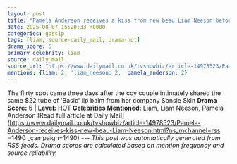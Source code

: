 ```yaml
---
layout: post
title: "Pamela Anderson receives a kiss from new beau Liam Neeson before he feeds her popcorn as romance heats up"
date: 2025-08-07 15:20:33 +0000
categories: gossip
tags: [liam, source-daily_mail, drama-hot]
drama_score: 6
primary_celebrity: liam
source: daily_mail
source_url: "https://www.dailymail.co.uk/tvshowbiz/article-14978523/Pamela-Anderson-receives-kiss-new-beau-Liam-Neeson.html?ns_mchannel=rss&1490&campaign=1490"
mentions: {liam: 2, 'liam_neeson: 2, 'pamela_anderson: 2}
---
```


The flirty spot came three days after the coy couple intimately shared the same $22 tube of 'Basic' lip balm from her company Sonsie Skin **Drama Score:** 6 | **Level:** HOT **Celebrities Mentioned:** Liam, Liam Neeson, Pamela Anderson [Read full article at Daily Mail](https://www.dailymail.co.uk/tvshowbiz/article-14978523/Pamela-Anderson-receives-kiss-new-beau-Liam-Neeson.html?ns_mchannel=rss =1490 _campaign=1490) --- *This post was automatically generated from RSS feeds. Drama scores are calculated based on mention frequency and source reliability.*